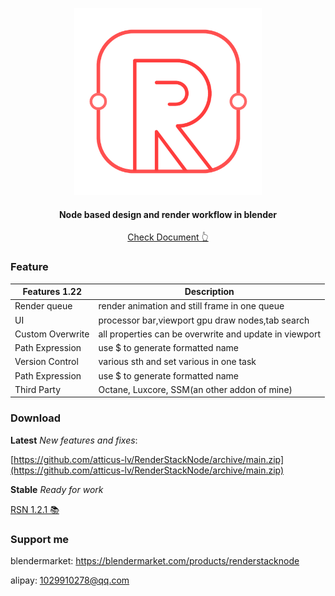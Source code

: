 <p align="center">
  <a href="https://atticus-lv.github.io/RenderStackNode/#/">
    <img src="docs/media/logo/logo no_text.svg" alt="logo" width="300px"/>
  </a>
</p>
<h4 align="center">
    Node based design and render workflow in blender<br>
</h4>
<p align="center">
    <a href="https://atticus-lv.github.io/RenderStackNode/#/">
	Check Document 👆 
    </a>
</p>

### Feature

| Features 1.22    | Description                                                  |
| ---------------- | ------------------------------------------------------------ |
| Render queue     | render animation and still frame in one queue                |
| UI               | processor bar,viewport gpu draw nodes,tab search |
| Custom Overwrite | all properties can be overwrite and update in viewport       |
| Path Expression  | use $ to generate formatted name                             |
| Version Control  | various sth and set various in one task                      |              
| Path Expression  | use $ to generate formatted name                             |
| Third Party      | Octane, Luxcore, SSM(an other addon of mine)                 |

### Download ![![](docs/media/logo/blender%20logo.png)](https://img.shields.io/badge/blender-2.93%2B-red)

**Latest** *New features and fixes*:

[https://github.com/atticus-lv/RenderStackNode/archive/main.zip](https://github.com/atticus-lv/RenderStackNode/archive/main.zip)

**Stable** *Ready for work*

[RSN 1.2.1 📚 ](https://github.com/atticus-lv/RenderStackNode/releases/latest)

### Support me

blendermarket: https://blendermarket.com/products/renderstacknode

alipay: 1029910278@qq.com